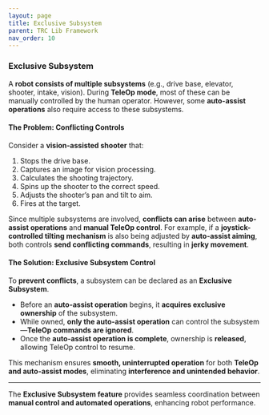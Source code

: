 ```yaml
---
layout: page
title: Exclusive Subsystem
parent: TRC Lib Framework
nav_order: 10
---
```


### **Exclusive Subsystem**  

A **robot consists of multiple subsystems** (e.g., drive base, elevator, shooter, intake, vision). During **TeleOp mode**, most of these can be manually controlled by the human operator. However, some **auto-assist operations** also require access to these subsystems.  

#### **The Problem: Conflicting Controls**  
Consider a **vision-assisted shooter** that:  
1. Stops the drive base.  
2. Captures an image for vision processing.  
3. Calculates the shooting trajectory.  
4. Spins up the shooter to the correct speed.  
5. Adjusts the shooter’s pan and tilt to aim.  
6. Fires at the target.  

Since multiple subsystems are involved, **conflicts can arise** between **auto-assist operations** and **manual TeleOp control**. For example, if a **joystick-controlled tilting mechanism** is also being adjusted by **auto-assist aiming**, both controls **send conflicting commands**, resulting in **jerky movement**.

#### **The Solution: Exclusive Subsystem Control**  
To **prevent conflicts**, a subsystem can be declared as an **Exclusive Subsystem**.  

- Before an **auto-assist operation** begins, it **acquires exclusive ownership** of the subsystem.  
- While owned, **only the auto-assist operation** can control the subsystem—**TeleOp commands are ignored**.  
- Once the **auto-assist operation is complete**, ownership is **released**, allowing TeleOp control to resume.  

This mechanism ensures **smooth, uninterrupted operation** for both **TeleOp and auto-assist modes**, eliminating **interference and unintended behavior**.

---
The **Exclusive Subsystem feature** provides seamless coordination between **manual control and automated operations**, enhancing robot performance.
